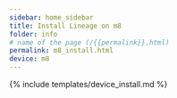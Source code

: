 ```yaml
---
sidebar: home_sidebar
title: Install Lineage on m8
folder: info
# name of the page (/{{permalink}}.html)
permalink: m8_install.html
device: m8
---
```

{% include templates/device_install.md %}
